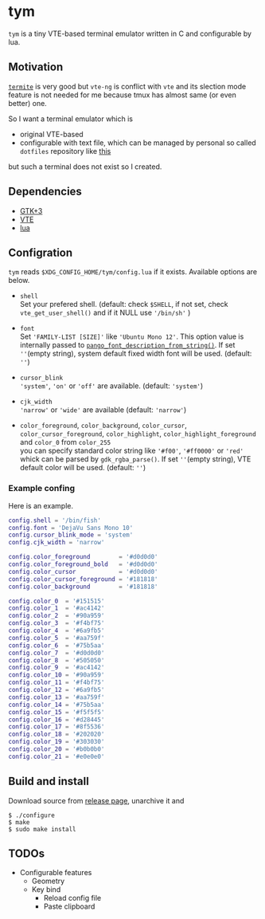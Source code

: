 # tym

`tym` is a tiny VTE-based terminal emulator written in C and configurable by lua.

## Motivation

[`termite`](https://github.com/thestinger/termite) is very good but `vte-ng` is conflict with `vte` and its slection mode feature is not needed for me because tmux has almost same (or even better) one.

So I want a terminal emulator which is
- original VTE-based
- configurable with text file, which can be managed by personal so called `dotfiles` repository like [this](https://github.com/endaaman/dotfiles)

but such a terminal does not exist so I created.

## Dependencies

- [GTK+3](https://www.gtk.org/)
- [VTE](https://github.com/GNOME/vte)
- [lua](https://www.lua.org/)

## Configration

`tym` reads `$XDG_CONFIG_HOME/tym/config.lua` if it exists. Available options are below.

- `shell`  
  Set your prefered shell. (default: check `$SHELL`, if not set, check `vte_get_user_shell()` and if it NULL use `'/bin/sh'`  )

- `font`  
  Set `'FAMILY-LIST [SIZE]'` like `'Ubuntu Mono 12'`. This option value is internally passed to [`pango_font_description_from_string()`](https://developer.gnome.org/pango/stable/pango-Fonts.html#pango-font-description-from-string). If set `''`(empty string), system default fixed width font will be used. (default: `''`)

- `cursor_blink`  
  `'system'`, `'on'` or `'off'` are available. (default: `'system'`)

- `cjk_width`  
  `'narrow'` or `'wide'` are available (default: `'narrow'`)

- `color_foreground`, `color_background`, `color_cursor`, `color_cursor_foreground`, `color_highlight`, `color_highlight_foreground` and `color_0` from `color_255`  
  you can specify standard color string like `'#f00'`, `'#ff0000'` or `'red'` whick can be parsed by `gdk_rgba_parse()`. If set `''`(empty string), VTE default color will be used.  (default: `''`)


### Example confing

Here is an example.

```lua
config.shell = '/bin/fish'
config.font = 'DejaVu Sans Mono 10'
config.cursor_blink_mode = 'system'
config.cjk_width = 'narrow'

config.color_foreground        = '#d0d0d0'
config.color_foreground_bold   = '#d0d0d0'
config.color_cursor            = '#d0d0d0'
config.color_cursor_foreground = '#181818'
config.color_background        = '#181818'

config.color_0  = '#151515'
config.color_1  = '#ac4142'
config.color_2  = '#90a959'
config.color_3  = '#f4bf75'
config.color_4  = '#6a9fb5'
config.color_5  = '#aa759f'
config.color_6  = '#75b5aa'
config.color_7  = '#d0d0d0'
config.color_8  = '#505050'
config.color_9  = '#ac4142'
config.color_10 = '#90a959'
config.color_11 = '#f4bf75'
config.color_12 = '#6a9fb5'
config.color_13 = '#aa759f'
config.color_14 = '#75b5aa'
config.color_15 = '#f5f5f5'
config.color_16 = '#d28445'
config.color_17 = '#8f5536'
config.color_18 = '#202020'
config.color_19 = '#303030'
config.color_20 = '#b0b0b0'
config.color_21 = '#e0e0e0'
```

## Build and install

Download source from [release page](https://github.com/endaaman/tym/releases), unarchive it and

```
$ ./configure
$ make
$ sudo make install
```

## TODOs

- Configurable features
  - Geometry
  - Key bind
    - Reload config file
    - Paste clipboard
